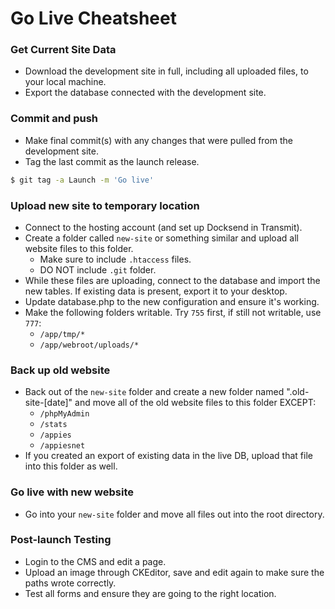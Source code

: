# Go Live Cheatsheet

### Get Current Site Data
- Download the development site in full, including all uploaded files, to your local machine.
- Export the database connected with the development site.

### Commit and push
- Make final commit(s) with any changes that were pulled from the development site.
- Tag the last commit as the launch release.

```bash
$ git tag -a Launch -m 'Go live'
```

### Upload new site to temporary location
- Connect to the hosting account (and set up Docksend in Transmit).
- Create a folder called `new-site` or something similar and upload all website files to this folder.
    - Make sure to include `.htaccess` files.
    - DO NOT include `.git` folder.
- While these files are uploading, connect to the database and import the new tables. If existing data is present, export it to your desktop.
- Update database.php to the new configuration and ensure it's working.
- Make the following folders writable. Try `755` first, if still not writable, use `777`:
    - `/app/tmp/*`
    - `/app/webroot/uploads/*`

### Back up old website
- Back out of the `new-site` folder and create a new folder named ".old-site-[date]" and move all of the old website files to this folder EXCEPT:
    - `/phpMyAdmin`
    - `/stats`
    - `/appies`
    - `/appiesnet`
- If you created an export of existing data in the live DB, upload that file into this folder as well.

### Go live with new website
- Go into your `new-site` folder and move all files out into the root directory.

### Post-launch Testing
- Login to the CMS and edit a page.
- Upload an image through CKEditor, save and edit again to make sure the paths wrote correctly.
- Test all forms and ensure they are going to the right location.
